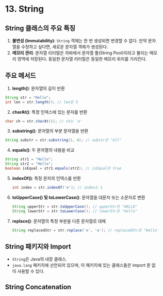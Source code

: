 # 13. String

## String 클래스의 주요 특징
1. **불변성 (Immutability)**: `String` 객체는 한 번 생성되면 변경할 수 없다. 만약 문자열을 수정하고 싶다면, 새로운 문자열 객체가 생성된다.
2. **메모리 관리**: 문자열 리터럴은 자바에서 문자열 풀(String Pool)이라고 불리는 메모리 영역에 저장된다. 동일한 문자열 리터럴은 동일한 메모리 위치를 가리킨다.

## 주요 메서드
  1. **length()**: 문자열의 길이 반환
     
  ```java
  String str = "Hello";
  int len = str.length(); // len은 5
  ```

  2. **charAt()**: 특정 인덱스에 있는 문자를 반환

  ```java
  char ch = str.charAt(1); // ch는 'e'
  ```

  3. **substring()**: 문자열의 부분 문자열을 반환

  ```java
  String substr = str.substring(1, 4); // substr은 "ell"
  ```

  4. **equals()**: 두 문자열의 내용을 비교

  ```java
  String str1 = "Hello";
  String str2 = "Hello";
  boolean isEqual = str1.equals(str2); // isEqual은 true
  ```

  5. **indexOf()**: 특정 문자의 인덱스를 반환

     ```java
     int index = str.indexOf('e'); // index는 1
     ```
  6. **toUpperCase() 및 toLowerCase()**: 문자열을 대문자 또는 소문자로 변환

     ```java
     String upperStr = str.toUpperCase(); // upperStr은 "HELLO"
     String lowerStr = str.toLowerCase(); // lowerStr은 "hello"
     ```

  7. **replace()**: 문자열의 특정 부분을 다른 문자열로 대체

     ```java
     String replacedStr = str.replace('e', 'a'); // replacedStr은 "Hallo"
     ```

## String 패키지와 Import
- `String`은 Java의 내장 클래스.
- `java.lang` 패키지에 선언되어 있으며, 이 패키지에 있는 클래스들은 import 문 없이 사용할 수 있다.

## String Concatenation
